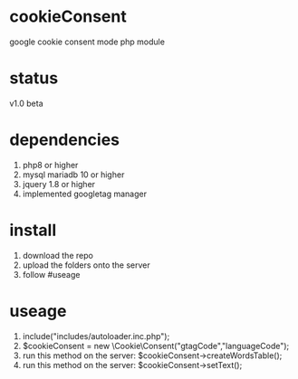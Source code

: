 # cookieConsent
google cookie consent mode php module

# status
v1.0 beta

# dependencies
1. php8 or higher
2. mysql mariadb 10 or higher
3. jquery 1.8 or higher
4. implemented googletag manager
# install
1. download the repo
2. upload the folders onto the server
3. follow #useage
# useage
1. include("includes/autoloader.inc.php");
2. $cookieConsent = new \Cookie\Consent("gtagCode","languageCode");
4. run this method on the server: $cookieConsent->createWordsTable(); 
5. run this method on the server: $cookieConsent->setText();
